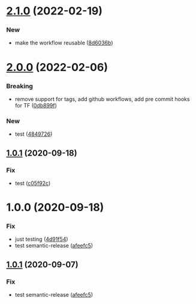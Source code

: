 # [2.1.0](https://github.com/rafalkrol-xyz/tf-aws-config/compare/v2.0.0...v2.1.0) (2022-02-19)


### New

* make the workflow reusable ([8d6036b](https://github.com/rafalkrol-xyz/tf-aws-config/commit/8d6036b2de3dad0ae2332209a91d298ee4dc99ab))

# [2.0.0](https://github.com/rafalkrol-xyz/tf-aws-config/compare/v1.0.1...v2.0.0) (2022-02-06)


### Breaking

* remove support for tags, add github workflows, add pre commit hooks for TF ([0db899f](https://github.com/rafalkrol-xyz/tf-aws-config/commit/0db899ff1d4d323622f9b4a73093e7004e35a1dc))

### New

* test ([4849726](https://github.com/rafalkrol-xyz/tf-aws-config/commit/484972696647be0caf60ffbed83e6f367744c039))

## [1.0.1](https://github.com/rafalkrol-xyz/tf-aws-config/compare/v1.0.0...v1.0.1) (2020-09-18)


### Fix

* test ([c05f92c](https://github.com/rafalkrol-xyz/tf-aws-config/commit/c05f92c54e289feecf86653508a9d9675345d6e3))

# 1.0.0 (2020-09-18)


### Fix

* just testing ([4d91f54](https://github.com/rafalkrol-xyz/tf-aws-config/commit/4d91f54d2ad937dd8d89c735e412480662dd24ab))
* test semantic-release ([afeefc5](https://github.com/rafalkrol-xyz/tf-aws-config/commit/afeefc599687b14b670f739d48707588074ce2fa))

## [1.0.1](https://github.com/rafalkrol-xyz/tf-aws-config/compare/v1.0.0...v1.0.1) (2020-09-07)


### Fix

* test semantic-release ([afeefc5](https://github.com/rafalkrol-xyz/tf-aws-config/commit/afeefc599687b14b670f739d48707588074ce2fa))

